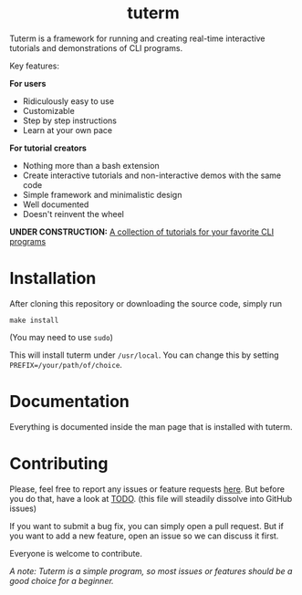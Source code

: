 <h1 align="center">tuterm</h1>

Tuterm is a framework for running and creating real-time interactive tutorials
and demonstrations of CLI programs.

Key features:

**For users**
* Ridiculously easy to use
* Customizable
* Step by step instructions
* Learn at your own pace

**For tutorial creators**
* Nothing more than a bash extension
* Create interactive tutorials and non-interactive demos with the same code
* Simple framework and minimalistic design
* Well documented
* Doesn't reinvent the wheel

**UNDER CONSTRUCTION:** [A collection of tutorials for your favorite CLI programs][collection]

# Installation

After cloning this repository or downloading the source code, simply run

```shell
make install
```
(You may need to use `sudo`)

This will install tuterm under `/usr/local`. You can change this by setting `PREFIX=/your/path/of/choice`.

# Documentation

Everything is documented inside the man page that is installed with tuterm.

# Contributing

Please, feel free to report any issues or feature requests [here][issues].
But before you do that, have a look at [TODO](./TODO.org).
(this file will steadily dissolve into GitHub issues)

If you want to submit a bug fix, you can simply open a pull request. But if you
want to add a new feature, open an issue so we can discuss it first.

Everyone is welcome to contribute.

*A note: Tuterm is a simple program, so most issues or features should be a good choice for a beginner.*

[collection]: https://github.com/HarisGusic/tuterm-collection
[issues]: https://github.com/HarisGusic/tuterm/issues
